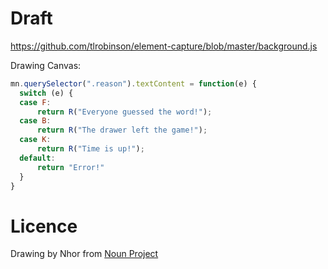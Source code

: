
# Draft

https://github.com/tlrobinson/element-capture/blob/master/background.js


Drawing Canvas: <div id="game-canvas">

```js
mn.querySelector(".reason").textContent = function(e) {
  switch (e) {
  case F:
      return R("Everyone guessed the word!");
  case B:
      return R("The drawer left the game!");
  case K:
      return R("Time is up!");
  default:
      return "Error!"
  }
}
```
# Licence

Drawing by Nhor from <a href="https://thenounproject.com/browse/icons/term/drawing/" target="_blank" title="drawing Icons">Noun Project</a>
